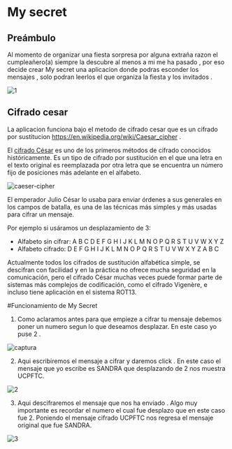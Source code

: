 # My secret 

## Preámbulo

Al momento de organizar una fiesta sorpresa por alguna extraña razon el cumpleañero(a) siempre la descubre al menos a mi me ha pasado , por eso decide crear My secret una aplicacion  donde podras esconder los mensajes , solo podran leerlos el que organiza la fiesta y los invitados .


![1](https://user-images.githubusercontent.com/34012605/40563882-112bc708-602c-11e8-91ee-8bb61701f2f5.PNG)


## Cifrado cesar

La aplicacion funciona bajo el metodo de cifrado cesar que es un cifrado por sustitucion https://en.wikipedia.org/wiki/Caesar_cipher .

El [cifrado César](https://en.wikipedia.org/wiki/Caesar_cipher) es uno de los
primeros métodos de cifrado conocidos históricamente. Es un tipo de cifrado por
sustitución en el que una letra en el texto original es reemplazada por otra
letra que se encuentra un número fijo de posiciones más adelante en el alfabeto.

![caeser-cipher](https://upload.wikimedia.org/wikipedia/commons/thumb/2/2b/Caesar3.svg/2000px-Caesar3.svg.png)

El emperador Julio César lo usaba para enviar órdenes a sus generales en los
campos de batalla, es una de las técnicas más simples y más usadas para cifrar
un mensaje.

Por ejemplo si usáramos un desplazamiento de 3:

* Alfabeto sin cifrar: A B C D E F G H I J K L M N O P Q R S T U V W X Y Z
* Alfabeto cifrado: D E F G H I J K L M N O P Q R S T U V W X Y Z A B C

Actualmente todos los cifrados de sustitución alfabética simple, se descifran
con facilidad y en la práctica no ofrece mucha seguridad en la comunicación,
pero el cifrado César muchas veces puede formar parte de sistemas más complejos
de codificación, como el cifrado Vigenère, e incluso tiene aplicación en el
sistema ROT13.

#Funcionamiento de My Secret

1. Como aclaramos antes para que empieze a cifrar tu mensaje debemos poner un numero segun lo que deseamos desplazar.
En este caso yo puse 2 .


![captura](https://user-images.githubusercontent.com/34012605/40564149-374b353a-602d-11e8-83d5-17be26850773.PNG)


2. Aqui escribiremos el mensaje a cifrar y daremos click .
En este caso el mensaje que yo escribe es SANDRA que desplazando de 2 nos muestra UCPFTC.


![2](https://user-images.githubusercontent.com/34012605/40564750-84f0c078-602f-11e8-81ca-c47a24368750.PNG)


3. Aqui descifraremos el mensaje que nos ha enviado .
Algo muy importante es recordar el numero el cual fue desplazo que en este caso  fue 2.
Poniendo el mensaje cifrado UCPFTC nos regresa el mensaje original que fue SANDRA.

![3](https://user-images.githubusercontent.com/34012605/40564890-180a6d1e-6030-11e8-8497-d5f876a3112b.PNG)
